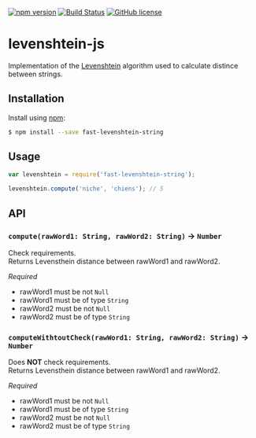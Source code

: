 [![npm version](https://badge.fury.io/js/fast-levenshtein-string.svg)](https://badge.fury.io/js/fast-levenshtein-string)
[![Build Status](https://travis-ci.org/EDumdum/levenshtein-js.svg?branch=master)](https://travis-ci.org/EDumdum/levenshtein-js)
[![GitHub license](https://img.shields.io/badge/license-MIT-blue.svg)](https://raw.githubusercontent.com/Edumdum/levenshtein-js/master/LICENSE)

# levenshtein-js

Implementation of the [Levenshtein](https://en.wikipedia.org/wiki/Levenshtein_distance) algorithm used to calculate distince between strings.

## Installation

Install using [npm](http://npmjs.org/):

```bash
$ npm install --save fast-levenshtein-string
```

## Usage

```js
var levenshtein = require('fast-levenshtein-string');

levenshtein.compute('niche', 'chiens'); // 5
```

## API

### `compute(rawWord1: String, rawWord2: String)` -> `Number`

Check requirements.  
Returns Levensthein distance between rawWord1 and rawWord2.

*Required*
- rawWord1 must be not `Null`
- rawWord1 must be of type `String`
- rawWord2 must be not `Null`
- rawWord2 must be of type `String`

### `computeWithtoutCheck(rawWord1: String, rawWord2: String)` -> `Number`

Does **NOT** check requirements.  
Returns Levensthein distance between rawWord1 and rawWord2.

*Required*
- rawWord1 must be not `Null`
- rawWord1 must be of type `String`
- rawWord2 must be not `Null`
- rawWord2 must be of type `String` 